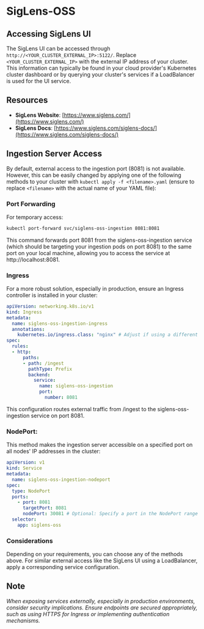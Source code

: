 # SigLens-OSS

## Accessing SigLens UI

The SigLens UI can be accessed through `http://<YOUR_CLUSTER_EXTERNAL_IP>:5122/`. Replace `<YOUR_CLUSTER_EXTERNAL_IP>` with the external IP address of your cluster. This information can typically be found in your cloud provider's Kubernetes cluster dashboard or by querying your cluster's services if a LoadBalancer is used for the UI service.

## Resources

- **SigLens Website**: [https://www.siglens.com/](https://www.siglens.com/)
- **SigLens Docs**: [https://www.siglens.com/siglens-docs/](https://www.siglens.com/siglens-docs/)

## Ingestion Server Access

By default, external access to the ingestion port (8081) is not available. However, this can be easily changed by applying one of the following methods to your cluster with `kubectl apply -f <filename>.yaml` (ensure to replace `<filename>` with the actual name of your YAML file):

### Port Forwarding

For temporary access:

```bash
kubectl port-forward svc/siglens-oss-ingestion 8081:8081
```
This command forwards port 8081 from the siglens-oss-ingestion service (which should be targeting your ingestion pods on port 8081) to the same port on your local machine, allowing you to access the service at http://localhost:8081.

### Ingress
For a more robust solution, especially in production, ensure an Ingress controller is installed in your cluster:

```yaml
apiVersion: networking.k8s.io/v1
kind: Ingress
metadata:
  name: siglens-oss-ingestion-ingress
  annotations:
    kubernetes.io/ingress.class: "nginx" # Adjust if using a different Ingress controller
spec:
  rules:
  - http:
      paths:
      - path: /ingest
        pathType: Prefix
        backend:
          service:
            name: siglens-oss-ingestion
            port:
              number: 8081
```
This configuration routes external traffic from /ingest to the siglens-oss-ingestion service on port 8081.

  
### NodePort: 
This method makes the ingestion server accessible on a specified port on all nodes' IP addresses in the cluster:

```yaml
apiVersion: v1
kind: Service
metadata:
  name: siglens-oss-ingestion-nodeport
spec:
  type: NodePort
  ports:
    - port: 8081
      targetPort: 8081
      nodePort: 30081 # Optional: Specify a port in the NodePort range (30000-32767) if you want a specific port
  selector:
    app: siglens-oss
```

### Considerations

Depending on your requirements, you can choose any of the methods above. For similar external access like the SigLens UI using a LoadBalancer, apply a corresponding service configuration.

## Note

 *When exposing services externally, especially in production environments, consider security implications. Ensure endpoints are secured appropriately, such as using HTTPS for Ingress or implementing authentication mechanisms.*

    
